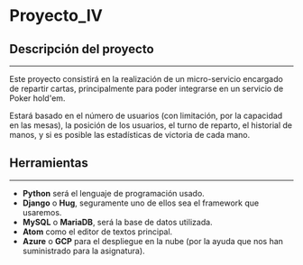 # Proyecto_IV

## Descripción del proyecto
---
Este proyecto consistirá en la realización de un micro-servicio encargado de repartir cartas, principalmente para poder integrarse en un servicio de Poker hold'em.

Estará basado en el número de usuarios (con limitación, por la capacidad en las mesas), la posición de los usuarios, el turno de reparto, el historial de manos, y si es posible las estadísticas de victoria de cada mano.

## Herramientas
---
- **Python** será el lenguaje de programación usado.
- **Django** o **Hug**, seguramente uno de ellos sea el framework que usaremos.
- **MySQL** o **MariaDB**, será la base de datos utilizada.
- **Atom** como el editor de textos principal.
- **Azure** o **GCP** para el despliegue en la nube (por la ayuda que nos han suministrado para la asignatura).
